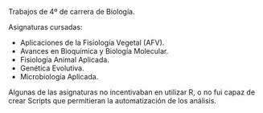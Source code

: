 Trabajos de 4º de carrera de Biología.

Asignaturas cursadas: 
* Aplicaciones de la Fisiología Vegetal (AFV).
* Avances en Bioquímica y Biología Molecular.
* Fisiología Animal Aplicada.
* Genética Evolutiva.
* Microbiología Aplicada.

Algunas de las asignaturas no incentivaban en utilizar R, o no fui capaz de crear Scripts que permitieran la automatización de los análisis.
